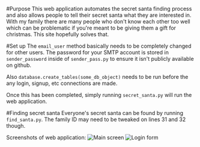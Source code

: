 #Purpose
This web application automates the secret santa finding process and also allows people to tell their secret santa what they are interested in. With my family there are many people who don't know each other too well which can be problematic if you're meant to be giving them a gift for christmas. This site hopefully solves that.

#Set up
The `email_user` method basically needs to be completely changed for other users. The password for your SMTP account is stored in `sender_password` inside of `sender_pass.py` to ensure it isn't publicly available on github.

Also `database.create_tables(some_db_object)` needs to be run before the any login, signup, etc connections are made.

Once this has been completed, simply running `secret_santa.py` will run the web application.

#Finding secret santa
Everyone's secret santa can be found by running `find_santa.py`. The family ID may need to be tweaked on lines 31 and 32 though.

Screenshots of web application:
![Main screen](http://i.imgur.com/pfYv2V3.png)
![Login form](http://i.imgur.com/0mZLYlu.png)

